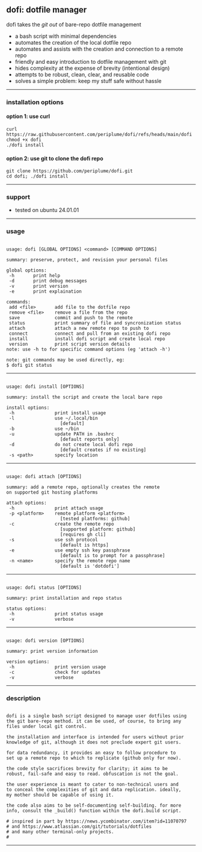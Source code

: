 ## dofi: dotfile manager

dofi takes the *git out* of bare-repo dotfile management
- a bash script with minimal dependencies
- automates the creation of the local dotfile repo
- automates and assists with the creation and connection to a remote repo
- friendly and easy introduction to dotfile management with git
- hides complexity at the expense of brevity (intentional design)
- attempts to be robust, clean, clear, and reusable code
- solves a simple problem: keep my stuff safe without hassle

---
### installation options
#### option 1: use curl
```
curl https://raw.githubusercontent.com/periplume/dofi/refs/heads/main/dofi
chmod +x dofi
./dofi install
```
#### option 2: use git to clone the dofi repo
```
git clone https://github.com/periplume/dofi.git
cd dofi; ./dofi install
```
---
### support
- tested on ubuntu 24.01.01
---
### usage
~~~

usage: dofi [GLOBAL OPTIONS] <command> [COMMAND OPTIONS]

summary: preserve, protect, and revision your personal files

global options:
 -h       print help
 -d       print debug messages
 -v       print version
 -e       print explaination

commands:
 add <file>       add file to the dotfile repo
 remove <file>    remove a file from the repo
 save             commit and push to the remote
 status           print summary of file and syncronization status
 attach           attach a new remote repo to push to
 connect          connect and pull from an existing dofi repo
 install          install dofi script and create local repo
 version          print script version details
note: use -h to for specific command options (eg 'attach -h')

note: git commands may be used directly, eg:
$ dofi git status
~~~
---
~~~

usage: dofi install [OPTIONS]

summary: install the script and create the local bare repo

install options:
 -h               print install usage
 -l               use ~/.local/bin
                    [default]
 -b               use ~/bin
 -u               update PATH in .bashrc
                    [default reports only]
 -d               do not create local dofi repo
                    [default creates if no existing]
 -s <path>        specify location
~~~
---
~~~

usage: dofi attach [OPTIONS]

summary: add a remote repo, optionally creates the remote
on supported git hosting platforms

attach options:
 -h               print attach usage
 -p <platform>    remote platform <platform>
                    [tested platforms: github]
 -c               create the remote repo
                    [supported platform: github]
                    [requires gh cli]
 -s               use ssh protocol
                    [default is https]
 -e               use empty ssh key passphrase
                    [default is to prompt for a passphrase]
 -n <name>        specify the remote repo name
                    [default is 'dotdofi']
~~~
---
~~~

usage: dofi status [OPTIONS]

summary: print installation and repo status 

status options:
 -h               print status usage
 -v               verbose
~~~
---
~~~

usage: dofi version [OPTIONS]

summary: print version information

version options:
 -h               print version usage
 -c               check for updates
 -v               verbose
~~~
---
### description
~~~

dofi is a single bash script designed to manage user dotfiles using
the git bare-repo method. it can be used, of course, to bring any
files under local git control.

the installation and interface is intended for users without prior
knowledge of git, although it does not preclude expert git users.

for data redundancy, it provides an easy to follow procedure to
set up a remote repo to which to replicate (github only for now).

the code style sacrifices brevity for clarity; it aims to be
robust, fail-safe and easy to read. obfuscation is not the goal.

the user experience is meant to cater to non-technical users and
to conceal the complexities of git and data replication. ideally,
my mother should be capable of using it.

the code also aims to be self-documenting self-building. for more
info, consult the _build() function within the dofi.build script.

# inspired in part by https://news.ycombinator.com/item?id=11070797
# and https://www.atlassian.com/git/tutorials/dotfiles
# and many other terminal-only projects.
#
~~~
---

